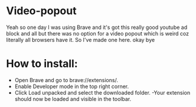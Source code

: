 # Video-popout
Yeah so one day I was using Brave and it's got this really good youtube ad block and all but there was no option for a video popout which is weird coz literally all browsers have it. So I've made one here. okay bye
# How to install:
- Open Brave and go to brave://extensions/.
- Enable Developer mode in the top right corner.
- Click Load unpacked and select the downloaded folder.
-Your extension should now be loaded and visible in the toolbar.

